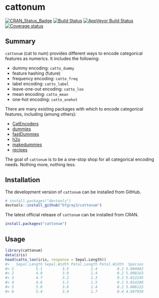 
<!-- README.md is generated from README.Rmd. Please edit that file -->

# cattonum

[![CRAN\_Status\_Badge](http://www.r-pkg.org/badges/version/cattonum)](http://cran.r-project.org/package=cattonum)
[![Build
Status](https://travis-ci.org/bfgray3/cattonum.svg?branch=master)](https://travis-ci.org/bfgray3/cattonum)
[![AppVeyor Build
Status](https://ci.appveyor.com/api/projects/status/github/bfgray3/cattonum?branch=master&svg=true)](https://ci.appveyor.com/project/bfgray3/cattonum)
[![Coverage
status](https://codecov.io/gh/bfgray3/cattonum/branch/master/graph/badge.svg)](https://codecov.io/github/bfgray3/cattonum?branch=master)

## Summary

`cattonum` (cat to num) provides different ways to encode categorical
features as numerics. It includes the following:

  - dummy encoding: `catto_dummy`
  - feature hashing (future)
  - frequency encoding: `catto_freq`
  - label encoding: `catto_label`
  - leave-one-out encoding: `catto_loo`
  - mean encoding: `catto_mean`
  - one-hot encoding: `catto_onehot`

There are many existing packages with which to encode categorical
features, including (among others):

  - [CatEncoders](https://cran.r-project.org/package=CatEncoders)
  - [dummies](https://cran.r-project.org/package=dummies)
  - [fastDummies](https://cran.r-project.org/package=fastDummies)
  - [h2o](https://cran.r-project.org/package=h2o)
  - [makedummies](https://cran.r-project.org/package=makedummies)
  - [recipes](https://cran.r-project.org/package=recipes)

The goal of `cattonum` is to be a one-stop shop for all categorical
encoding needs. Nothing more, nothing less.

## Installation

The development version of `cattonum` can be installed from GitHub.

``` r
# install.packages("devtools")
devtools::install_github("bfgray3/cattonum")
```

The latest official release of `cattonum` can be installed from CRAN.

``` r
install.packages("cattonum")
```

## Usage

``` r
library(cattonum)
data(iris)
head(catto_loo(iris, response = Sepal.Length))
#>   Sepal.Length Sepal.Width Petal.Length Petal.Width  Species
#> 1          5.1         3.5          1.4         0.2 5.004082
#> 2          4.9         3.0          1.4         0.2 5.008163
#> 3          4.7         3.2          1.3         0.2 5.012245
#> 4          4.6         3.1          1.5         0.2 5.014286
#> 5          5.0         3.6          1.4         0.2 5.006122
#> 6          5.4         3.9          1.7         0.4 4.997959
```
